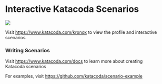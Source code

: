 # Interactive Katacoda Scenarios

[![](http://shields.katacoda.com/katacoda/kronox/count.svg)](https://www.katacoda.com/kronox "Get your profile on Katacoda.com")

Visit https://www.katacoda.com/kronox to view the profile and interactive scenarios

### Writing Scenarios
Visit https://www.katacoda.com/docs to learn more about creating Katacoda scenarios

For examples, visit https://github.com/katacoda/scenario-example
